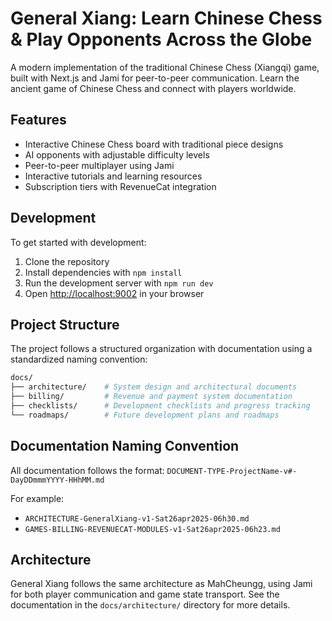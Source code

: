 # General Xiang: Learn Chinese Chess & Play Opponents Across the Globe

A modern implementation of the traditional Chinese Chess (Xiangqi) game, built with Next.js and Jami for peer-to-peer communication. Learn the ancient game of Chinese Chess and connect with players worldwide.

## Features

- Interactive Chinese Chess board with traditional piece designs
- AI opponents with adjustable difficulty levels
- Peer-to-peer multiplayer using Jami
- Interactive tutorials and learning resources
- Subscription tiers with RevenueCat integration

## Development

To get started with development:

1. Clone the repository
2. Install dependencies with `npm install`
3. Run the development server with `npm run dev`
4. Open [http://localhost:9002](http://localhost:9002) in your browser

## Project Structure

The project follows a structured organization with documentation using a standardized naming convention:

```bash
docs/
├── architecture/    # System design and architectural documents
├── billing/         # Revenue and payment system documentation
├── checklists/      # Development checklists and progress tracking
└── roadmaps/        # Future development plans and roadmaps
```

## Documentation Naming Convention

All documentation follows the format:
`DOCUMENT-TYPE-ProjectName-v#-DayDDmmmYYYY-HHhMM.md`

For example:
- `ARCHITECTURE-GeneralXiang-v1-Sat26apr2025-06h30.md`
- `GAMES-BILLING-REVENUECAT-MODULES-v1-Sat26apr2025-06h23.md`

## Architecture

General Xiang follows the same architecture as MahCheungg, using Jami for both player communication and game state transport. See the documentation in the `docs/architecture/` directory for more details.
